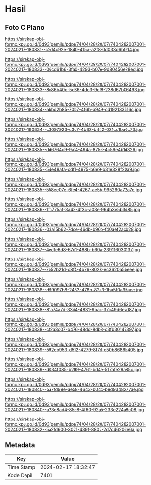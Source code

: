 # Hasil

## Foto C Plano

https://sirekap-obj-formc.kpu.go.id/0d93/pemilu/pdpr/74/04/28/20/07/7404282007001-20240217-180831--c2d4c92e-1840-415a-a2f8-0d033d6bfe14.jpg

https://sirekap-obj-formc.kpu.go.id/0d93/pemilu/pdpr/74/04/28/20/07/7404282007001-20240217-180833--06cd61b6-3fa0-4293-b07e-9d80456e28ed.jpg

https://sirekap-obj-formc.kpu.go.id/0d93/pemilu/pdpr/74/04/28/20/07/7404282007001-20240217-180833--8c86b40c-5d36-4dc3-9cf8-238d67b06493.jpg

https://sirekap-obj-formc.kpu.go.id/0d93/pemilu/pdpr/74/04/28/20/07/7404282007001-20240217-180834--abbd2b85-70b7-4f6b-a949-cd192133516c.jpg

https://sirekap-obj-formc.kpu.go.id/0d93/pemilu/pdpr/74/04/28/20/07/7404282007001-20240217-180834--c3097923-c3c7-4b82-b442-021cc1ba6c73.jpg

https://sirekap-obj-formc.kpu.go.id/0d93/pemilu/pdpr/74/04/28/20/07/7404282007001-20240217-180835--dd6764c9-9af4-494a-8756-4c59e4b1d326.jpg

https://sirekap-obj-formc.kpu.go.id/0d93/pemilu/pdpr/74/04/28/20/07/7404282007001-20240217-180835--54e48afa-cdf1-4975-b6e9-b31e328f20a9.jpg

https://sirekap-obj-formc.kpu.go.id/0d93/pemilu/pdpr/74/04/28/20/07/7404282007001-20240217-180835--558ee07e-6fe4-4267-ae5b-995260a72a7c.jpg

https://sirekap-obj-formc.kpu.go.id/0d93/pemilu/pdpr/74/04/28/20/07/7404282007001-20240217-180836--1fc775af-3a43-4f3c-a03e-964b3e5b3d85.jpg

https://sirekap-obj-formc.kpu.go.id/0d93/pemilu/pdpr/74/04/28/20/07/7404282007001-20240217-180836--03a15b62-7dde-46db-b96b-f40aef2acb28.jpg

https://sirekap-obj-formc.kpu.go.id/0d93/pemilu/pdpr/74/04/28/20/07/7404282007001-20240217-180837--4ec1e6d8-67d1-488b-b60a-239116030137.jpg

https://sirekap-obj-formc.kpu.go.id/0d93/pemilu/pdpr/74/04/28/20/07/7404282007001-20240217-180837--7b52b21d-c8f4-4b76-8028-ec3620a5beee.jpg

https://sirekap-obj-formc.kpu.go.id/0d93/pemilu/pdpr/74/04/28/20/07/7404282007001-20240217-180838--d99097b8-2483-476b-82a3-1ba5f0a95aec.jpg

https://sirekap-obj-formc.kpu.go.id/0d93/pemilu/pdpr/74/04/28/20/07/7404282007001-20240217-180838--81a74a7d-33d4-4831-9bac-37c49d6e7d87.jpg

https://sirekap-obj-formc.kpu.go.id/0d93/pemilu/pdpr/74/04/28/20/07/7404282007001-20240217-180838--cf2a3c07-b476-48dd-8db8-c3fb30147397.jpg

https://sirekap-obj-formc.kpu.go.id/0d93/pemilu/pdpr/74/04/28/20/07/7404282007001-20240217-180839--592eb953-d512-4279-8f7d-e50b8686b405.jpg

https://sirekap-obj-formc.kpu.go.id/0d93/pemilu/pdpr/74/04/28/20/07/7404282007001-20240217-180839--d034f085-b299-4761-bd4e-517afe29a85c.jpg

https://sirekap-obj-formc.kpu.go.id/0d93/pemilu/pdpr/74/04/28/20/07/7404282007001-20240217-180840--5a7fd99e-ae58-4643-b04c-bed9348277ae.jpg

https://sirekap-obj-formc.kpu.go.id/0d93/pemilu/pdpr/74/04/28/20/07/7404282007001-20240217-180840--a23e8ad4-85e8-4f60-92a5-233e224a8c08.jpg

https://sirekap-obj-formc.kpu.go.id/0d93/pemilu/pdpr/74/04/28/20/07/7404282007001-20240217-180832--5a2fd600-3021-439f-8802-2d7c46206e6a.jpg


## Metadata

| Key        | Value               |
| ---------- | ------------------- |
| Time Stamp | 2024-02-17 18:32:47 |
| Kode Dapil | 7401                |



